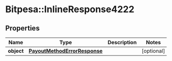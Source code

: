 # Bitpesa::InlineResponse4222

## Properties
Name | Type | Description | Notes
------------ | ------------- | ------------- | -------------
**object** | [**PayoutMethodErrorResponse**](PayoutMethodErrorResponse.md) |  | [optional] 


